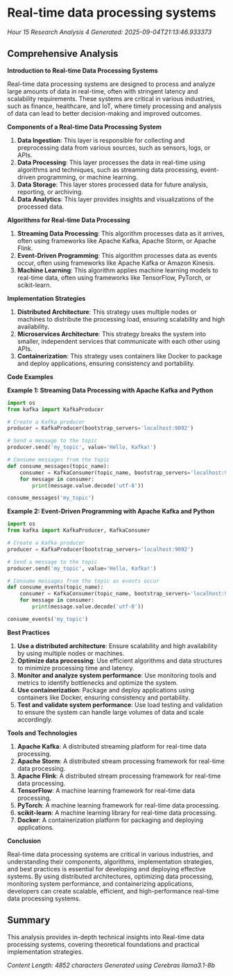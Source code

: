 # Real-time data processing systems
*Hour 15 Research Analysis 4*
*Generated: 2025-09-04T21:13:46.933373*

## Comprehensive Analysis
**Introduction to Real-time Data Processing Systems**

Real-time data processing systems are designed to process and analyze large amounts of data in real-time, often with stringent latency and scalability requirements. These systems are critical in various industries, such as finance, healthcare, and IoT, where timely processing and analysis of data can lead to better decision-making and improved outcomes.

**Components of a Real-time Data Processing System**

1. **Data Ingestion**: This layer is responsible for collecting and preprocessing data from various sources, such as sensors, logs, or APIs.
2. **Data Processing**: This layer processes the data in real-time using algorithms and techniques, such as streaming data processing, event-driven programming, or machine learning.
3. **Data Storage**: This layer stores processed data for future analysis, reporting, or archiving.
4. **Data Analytics**: This layer provides insights and visualizations of the processed data.

**Algorithms for Real-time Data Processing**

1. **Streaming Data Processing**: This algorithm processes data as it arrives, often using frameworks like Apache Kafka, Apache Storm, or Apache Flink.
2. **Event-Driven Programming**: This algorithm processes data as events occur, often using frameworks like Apache Kafka or Amazon Kinesis.
3. **Machine Learning**: This algorithm applies machine learning models to real-time data, often using frameworks like TensorFlow, PyTorch, or scikit-learn.

**Implementation Strategies**

1. **Distributed Architecture**: This strategy uses multiple nodes or machines to distribute the processing load, ensuring scalability and high availability.
2. **Microservices Architecture**: This strategy breaks the system into smaller, independent services that communicate with each other using APIs.
3. **Containerization**: This strategy uses containers like Docker to package and deploy applications, ensuring consistency and portability.

**Code Examples**

**Example 1: Streaming Data Processing with Apache Kafka and Python**

```python
import os
from kafka import KafkaProducer

# Create a Kafka producer
producer = KafkaProducer(bootstrap_servers='localhost:9092')

# Send a message to the topic
producer.send('my_topic', value='Hello, Kafka!')

# Consume messages from the topic
def consume_messages(topic_name):
    consumer = KafkaConsumer(topic_name, bootstrap_servers='localhost:9092')
    for message in consumer:
        print(message.value.decode('utf-8'))

consume_messages('my_topic')
```

**Example 2: Event-Driven Programming with Apache Kafka and Python**

```python
import os
from kafka import KafkaProducer, KafkaConsumer

# Create a Kafka producer
producer = KafkaProducer(bootstrap_servers='localhost:9092')

# Send a message to the topic
producer.send('my_topic', value='Hello, Kafka!')

# Consume messages from the topic as events occur
def consume_events(topic_name):
    consumer = KafkaConsumer(topic_name, bootstrap_servers='localhost:9092')
    for message in consumer:
        print(message.value.decode('utf-8'))

consume_events('my_topic')
```

**Best Practices**

1. **Use a distributed architecture**: Ensure scalability and high availability by using multiple nodes or machines.
2. **Optimize data processing**: Use efficient algorithms and data structures to minimize processing time and latency.
3. **Monitor and analyze system performance**: Use monitoring tools and metrics to identify bottlenecks and optimize the system.
4. **Use containerization**: Package and deploy applications using containers like Docker, ensuring consistency and portability.
5. **Test and validate system performance**: Use load testing and validation to ensure the system can handle large volumes of data and scale accordingly.

**Tools and Technologies**

1. **Apache Kafka**: A distributed streaming platform for real-time data processing.
2. **Apache Storm**: A distributed stream processing framework for real-time data processing.
3. **Apache Flink**: A distributed stream processing framework for real-time data processing.
4. **TensorFlow**: A machine learning framework for real-time data processing.
5. **PyTorch**: A machine learning framework for real-time data processing.
6. **scikit-learn**: A machine learning library for real-time data processing.
7. **Docker**: A containerization platform for packaging and deploying applications.

**Conclusion**

Real-time data processing systems are critical in various industries, and understanding their components, algorithms, implementation strategies, and best practices is essential for developing and deploying effective systems. By using distributed architectures, optimizing data processing, monitoring system performance, and containerizing applications, developers can create scalable, efficient, and high-performance real-time data processing systems.

## Summary
This analysis provides in-depth technical insights into Real-time data processing systems, 
covering theoretical foundations and practical implementation strategies.

*Content Length: 4852 characters*
*Generated using Cerebras llama3.1-8b*
